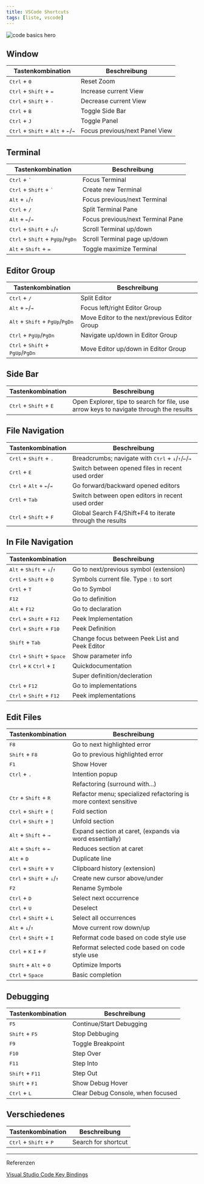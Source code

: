 ```yaml
---
title: VSCode Shortcuts
tags: [liste, vscode]
---
```


<!-- https://github.com/kasecato/vscode-intellij-idea-keybindings -->

<!-- https://github.com/isudox/vscode-jetbrains-keybindings/blob/master/package.json -->

![code basics hero](https://code.visualstudio.com/assets/docs/getstarted/userinterface/hero.png)

## Window

| Tastenkombination                                                               | Beschreibung                   |
| ------------------------------------------------------------------------------- | ------------------------------ |
| <kbd>Ctrl</kbd> + <kbd>0</kbd>                                                  | Reset Zoom                     |
| <kbd>Ctrl</kbd> + <kbd>Shift</kbd> + <kbd>=</kbd>                               | Increase current View          |
| <kbd>Ctrl</kbd> + <kbd>Shift</kbd> + <kbd>-</kbd>                               | Decrease current View          |
| <kbd>Ctrl</kbd> + <kbd>B</kbd>                                                  | Toggle Side Bar                |
| <kbd>Ctrl</kbd> + <kbd>J</kbd>                                                  | Toggle Panel                   |
| <kbd>Ctrl</kbd> + <kbd>Shift</kbd> + <kbd>Alt</kbd> + <kbd>←</kbd>/<kbd>→</kbd> | Focus previous/next Panel View |

## Terminal

| Tastenkombination                                                    | Beschreibung                      |
| -------------------------------------------------------------------- | --------------------------------- |
| <kbd>Ctrl</kbd> + <kbd>`</kbd>                                       | Focus Terminal                    |
| <kbd>Ctrl</kbd> + <kbd>Shift</kbd> + <kbd>`</kbd>                    | Create new Terminal               |
| <kbd>Alt</kbd> + <kbd>↓</kbd>/<kbd>↑</kbd>                           | Focus previous/next Terminal      |
| <kbd>Ctrl</kbd> + <kbd>/</kbd>                                       | Split Terminal Pane               |
| <kbd>Alt</kbd> + <kbd>←</kbd>/<kbd>→</kbd>                           | Focus previous/next Terminal Pane |
| <kbd>Ctrl</kbd> + <kbd>Shift</kbd> + <kbd>↓</kbd>/<kbd>↑</kbd>       | Scroll Terminal up/down           |
| <kbd>Ctrl</kbd> + <kbd>Shift</kbd> + <kbd>PgUp</kbd>/<kbd>PgDn</kbd> | Scroll Terminal page up/down      |
| <kbd>Alt</kbd> + <kbd>Shift</kbd> + <kbd>=</kbd>                     | Toggle maximize Terminal          |

## Editor Group

| Tastenkombination                                                    | Beschreibung                                  |
| -------------------------------------------------------------------- | --------------------------------------------- |
| <kbd>Ctrl</kbd> + <kbd>/</kbd>                                       | Split Editor                                  |
| <kbd>Alt</kbd> + <kbd>←</kbd>/<kbd>→</kbd>                           | Focus left/right Editor Group                 |
| <kbd>Alt</kbd> + <kbd>Shift</kbd> + <kbd>PgUp</kbd>/<kbd>PgDn</kbd>  | Move Editor to the next/previous Editor Group |
| <kbd>Ctrl</kbd> + <kbd>PgUp</kbd>/<kbd>PgDn</kbd>                    | Navigate up/down in Editor Group              |
| <kbd>Ctrl</kbd> + <kbd>Shift</kbd> + <kbd>PgUp</kbd>/<kbd>PgDn</kbd> | Move Editor up/down in Editor Group           |

## Side Bar

| Tastenkombination                                 | Beschreibung                                                                           |
| ------------------------------------------------- | -------------------------------------------------------------------------------------- |
| <kbd>Ctrl</kbd> + <kbd>Shift</kbd> + <kbd>E</kbd> | Open Explorer, tipe to search for file, use arrow keys to navigate through the results |

## File Navigation

| Tastenkombination                                            | Beschreibung                                                                                     |
| ------------------------------------------------------------ | ------------------------------------------------------------------------------------------------ |
| <kbd>Crtl</kbd> + <kbd>Shift</kbd> + <kbd>.</kbd>            | Breadcrumbs; navigate with <kbd>Ctrl</kbd> + <kbd>↓</kbd>/<kbd>↑</kbd>/<kbd>←</kbd>/<kbd>→</kbd> |
| <kbd>Crtl</kbd> + <kbd>E</kbd>                               | Switch between opened files in recent used order                                                 |
| <kbd>Ctrl</kbd> + <kbd>Alt</kbd> + <kbd>←</kbd>/<kbd>→</kbd> | Go forward/backward opened editors                                                               |
| <kbd>Crtl</kbd> + <kbd>Tab</kbd>                             | Switch between open editors in recent used order                                                 |
| <kbd>Ctrl</kbd> + <kbd>Shift</kbd> + <kbd>F</kbd>            | Global Search F4/Shift+F4 to iterate through the results                                         |

## In File Navigation

| Tastenkombination                                             | Beschreibung                                   |
| ------------------------------------------------------------- | ---------------------------------------------- |
| <kbd>Alt</kbd> + <kbd>Shift</kbd> + <kbd>↓</kbd>/<kbd>↑</kbd> | Go to next/previous symbol (extension)         |
| <kbd>Crtl</kbd> + <kbd>Shift</kbd> + <kbd>O</kbd>             | Symbols current file.  Type `:` to sort        |
| <kbd>Crtl</kbd> + <kbd>T</kbd>                                | Go to Symbol                                   |
| <kbd>F12</kbd>                                                | Go to definition                               |
| <kbd>Alt</kbd> + <kbd>F12</kbd>                               | Go to declaration                              |
| <kbd>Ctrl</kbd> + <kbd>Shift</kbd> + <kbd>F12</kbd>           | Peek Implementation                            |
| <kbd>Ctrl</kbd> + <kbd>Shift</kbd> + <kbd>F10</kbd>           | Peek Definition                                |
| <kbd>Shift</kbd> + <kbd>Tab</kbd>                             | Change focus between Peek List and Peek Editor |
| <kbd>Ctrl</kbd> + <kbd>Shift</kbd> + <kbd>Space</kbd>         | Show parameter info                            |
| <kbd>Ctrl</kbd> + <kbd>K</kbd> <kbd>Ctrl</kbd> + <kbd>I</kbd> | Quickdocumentation                             |
| <kbd></kbd>                                                   | Super definition/decleration                   |
| <kbd>Ctrl</kbd> + <kbd>F12</kbd>                              | Go to implementations                          |
| <kbd>Ctrl</kbd> + <kbd>Shift</kbd> + <kbd>F12</kbd>           | Peek implementations                           |

## Edit Files

| Tastenkombination                                              | Beschreibung                                                     |
| -------------------------------------------------------------- | ---------------------------------------------------------------- |
| <kbd>F8</kbd>                                                  | Go to next highlighted error                                     |
| <kbd>Shift</kbd> + <kbd>F8</kbd>                               | Go to previous highlighted error                                 |
| <kbd>F1</kbd>                                                  | Show Hover                                                       |
| <kbd>Ctrl</kbd> + <kbd>.</kbd>                                 | Intention popup                                                  |
| <kbd></kbd>                                                    | Refactoring (surround with...)                                   |
| <kbd>Ctr</kbd> + <kbd>Shift</kbd> + <kbd>R</kbd>               | Refactor menu; specialized refactoring is more context sensitive |
| <kbd>Ctrl</kbd> + <kbd>Shift</kbd> + <kbd>[</kbd>              | Fold section                                                     |
| <kbd>Ctrl</kbd> + <kbd>Shift</kbd> + <kbd>]</kbd>              | Unfold section                                                   |
| <kbd>Alt</kbd> + <kbd>Shift</kbd> + <kbd>→</kbd>               | Expand section at caret, (expands via word essentially)          |
| <kbd>Alt</kbd> + <kbd>Shift</kbd> + <kbd>←</kbd>               | Reduces section at caret                                         |
| <kbd>Alt</kbd> + <kbd>D</kbd>                                  | Duplicate line                                                   |
| <kbd>Ctrl</kbd> + <kbd>Shift</kbd> + <kbd>V</kbd>              | Clipboard history (extension)                                    |
| <kbd>Ctrl</kbd> + <kbd>Shift</kbd> + <kbd>↓</kbd>/<kbd>↑</kbd> | Create new cursor above/under                                    |
| <kbd>F2</kbd>                                                  | Rename Symbole                                                   |
| <kbd>Ctrl</kbd> + <kbd>D</kbd>                                 | Select next occurrence                                           |
| <kbd>Ctrl</kbd> + <kbd>U</kbd>                                 | Deselect                                                         |
| <kbd>Ctrl</kbd> + <kbd>Shift</kbd> + <kbd>L</kbd>              | Select all occurrences                                           |
| <kbd>Alt</kbd> + <kbd>↓</kbd>/<kbd>↑</kbd>                     | Move current row down/up                                         |
| <kbd>Ctrl</kbd> + <kbd>Shift</kbd> + <kbd>I</kbd>              | Reformat code based on code style use                            |
| <kbd>Ctrl</kbd> + <kbd>K</kbd> <kbd>I</kbd> + <kbd>F</kbd>     | Reformat selected code based on code style use                   |
| <kbd>Shift</kbd> + <kbd>Alt</kbd> + <kbd>O</kbd>               | Optimize Imports                                                 |
| <kbd>Ctrl</kbd> + <kbd>Space</kbd>                             | Basic completion                                                 |

## Debugging

| Tastenkombination                 | Beschreibung                      |
| --------------------------------- | --------------------------------- |
| <kbd>F5</kbd>                     | Continue/Start Debugging          |
| <kbd>Shift</kbd> + <kbd>F5</kbd>  | Stop Debbuging                    |
| <kbd>F9</kbd>                     | Toggle Breakpoint                 |
| <kbd>F10</kbd>                    | Step Over                         |
| <kbd>F11</kbd>                    | Step Into                         |
| <kbd>Shift</kbd> + <kbd>F11</kbd> | Step Out                          |
| <kbd>Shift</kbd> + <kbd>F1</kbd>  | Show Debug Hover                  |
| <kbd>Ctrl</kbd> + <kbd>L</kbd>    | Clear Debug Console, when focused |

## Verschiedenes

| Tastenkombination                                 | Beschreibung        |
| ------------------------------------------------- | ------------------- |
| <kbd>Ctrl</kbd> + <kbd>Shift</kbd> + <kbd>P</kbd> | Search for shortcut |

---

Referenzen

[Visual Studio Code Key Bindings](https://code.visualstudio.com/docs/getstarted/keybindings)
